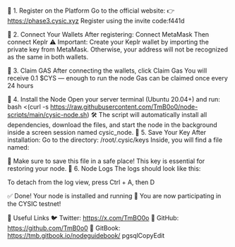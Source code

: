 🔹 1. Register on the Platform
Go to the official website:
👉 https://phase3.cysic.xyz
Register using the invite code:f441d


🔹 2. Connect Your Wallets
After registering:
Connect MetaMask
Then connect Keplr
⚠️ Important: Create your Keplr wallet by importing the private key from MetaMask. Otherwise, your address will not be recognized as the same in both wallets.

🔹 3. Claim GAS
After connecting the wallets, click Claim Gas
You will receive 0.1 $CYS — enough to run the node
Gas can be claimed once every 24 hours

🔹 4. Install the Node
Open your server terminal (Ubuntu 20.04+) and run:
bash <(curl -s https://raw.githubusercontent.com/TmB0o0/node-scripts/main/cysic-node.sh)
🛠️ The script will automatically install all dependencies, download the files, and start the node in the background inside a screen session named cysic_node.
🔹 5. Save Your Key
After installation:
Go to the directory:
/root/.cysic/keys
Inside, you will find a file named:

🔐 Make sure to save this file in a safe place! This key is essential for restoring your node.
🔹 6. Node Logs
The logs should look like this:

To detach from the log view, press Ctrl + A, then D

✅ Done!
Your node is installed and running 🚀
You are now participating in the CYSIC testnet!

🔗 Useful Links
🐦 Twitter: https://x.com/TmBO0o
📁 GitHub: https://github.com/TmB0o0
📖 GitBook: https://tmb.gitbook.io/nodeguidebook/
pgsqlCopyEdit
